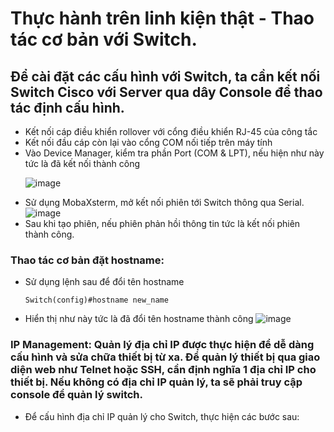 # Thực hành trên linh kiện thật - Thao tác cơ bản với Switch.
## Để cài đặt các cấu hình với Switch, ta cần kết nối Switch Cisco với Server qua dây Console để thao tác định cấu hình.
- Kết nối cáp điều khiển rollover với cổng điều khiển RJ-45 của công tắc
- Kết nối đầu cáp còn lại vào cổng COM nối tiếp trên máy tính
- Vào Device Manager, kiểm tra phần Port (COM & LPT), nếu hiện như này tức là đã kết nối thành công <p>
 ![image](https://github.com/user-attachments/assets/4ea12a1d-5656-4b98-9e03-044f1e87b48d)
- Sử dụng MobaXsterm, mở kết nối phiên tới Switch thông qua Serial.
![image](https://github.com/user-attachments/assets/47d2de58-ad8f-45c9-8ea8-21537f18debc)
- Sau khi tạo phiên, nếu phiên phản hồi thông tin tức là kết nối phiên thành công.
### Thao tác cơ bản đặt hostname: 
- Sử dụng lệnh sau để đổi tên hostname
  ```
  Switch(config)#hostname new_name
  ```
- Hiển thị như này tức là đã đổi tên hostname thành công
![image](https://github.com/user-attachments/assets/0f5a66d8-32ba-42e6-bec4-33bce16346d3)

### IP Management: Quản lý địa chỉ IP được thực hiện để dễ dàng cấu hình và sửa chữa thiết bị từ xa. Để quản lý thiết bị qua giao diện web như Telnet hoặc SSH, cần định nghĩa 1 địa chỉ IP cho thiết bị. Nếu không có địa chỉ IP quản lý, ta sẽ phải truy cập console để quản lý switch.
- Để cấu hình địa chỉ IP quản lý cho Switch, thực hiện các bước sau:
